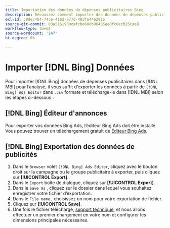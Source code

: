 ```yaml
---
title: Importation des données de dépenses publicitaires Bing
description: Découvrez comment importer des données de dépenses publicitaires Bing dans [!DNL MBI] pour l’analyse.
exl-id: c8dec4b4-74ce-41b2-a77d-403fe44e2816
source-git-commit: 03a5161930cafcbe600b96465ee0fc0ecb25cae8
workflow-type: tm+mt
source-wordcount: '147'
ht-degree: 0%

---
```


# Importer [!DNL Bing] Données

Pour importer [!DNL Bing] données de dépenses publicitaires dans [!DNL MBI] pour l’analyse, il vous suffit d’exporter les données à partir de `[!DNL Bing] Ads Editor` dans `.csv` formate et télécharge-le dans [!DNL MBI] selon les étapes ci-dessous :

## [!DNL Bing] Éditeur d&#39;annonces

Pour exporter vos données Bing Ads, l’éditeur Bing Ads doit être installé. Vous pouvez trouver un téléchargement gratuit de [Éditeur Bing Ads](https://advertise.bingads.microsoft.com/en-us/bingads-editor).

## [!DNL Bing] Exportation des données de publicités

1. Dans le `Browser` volet `[!DNL Bing] Ads Editor`, cliquez avec le bouton droit sur la campagne ou le groupe publicitaire à exporter, puis cliquez sur **[!UICONTROL Export]**.
1. Dans le `Export` boîte de dialogue, cliquez sur **[!UICONTROL Export]**.
1. Dans le `Save As` , cliquez sur le dossier dans lequel vous souhaitez enregistrer votre fichier d’exportation.
1. Dans le `File name` , choisissez un nom pour votre exportation de fichier.
1. Cliquez sur **[!UICONTROL Save]**.
1. Une fois le fichier téléchargé,  [support technique](../../../guide-overview.md), et nous allons effectuer un premier chargement en votre nom et configurer les dimensions principales nécessaires.
